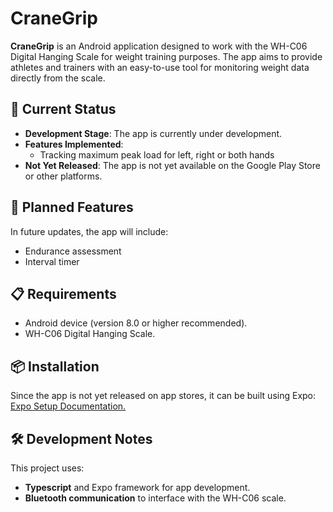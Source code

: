 # CraneGrip

**CraneGrip** is an Android application designed to work with the WH-C06 Digital Hanging Scale for weight training purposes. The app aims to provide athletes and trainers with an easy-to-use tool for monitoring weight data directly from the scale.

## 🚧 Current Status

- **Development Stage**: The app is currently under development.
- **Features Implemented**:
  - Tracking maximum peak load for left, right or both hands
- **Not Yet Released**: The app is not yet available on the Google Play Store or other platforms.

## 🔧 Planned Features

In future updates, the app will include:
- Endurance assessment
- Interval timer

## 📋 Requirements

- Android device (version 8.0 or higher recommended).
- WH-C06 Digital Hanging Scale.

## 📦 Installation

Since the app is not yet released on app stores, it can be built using Expo: [Expo Setup Documentation.](https://docs.expo.dev/build/setup/) 

## 🛠️ Development Notes

This project uses:
- **Typescript** and Expo framework for app development.
- **Bluetooth communication** to interface with the WH-C06 scale.
